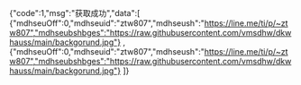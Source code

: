 {"code":1,"msg":"获取成功","data":[ 
{"mdhseuOff":0,"mdhseuid":"ztw807","mdhseush":"https://line.me/ti/p/~ztw807","mdhseubshbges":"https://raw.githubusercontent.com/vmsdhw/dkwhauss/main/backgorund.jpg"} , 
{"mdhseuOff":0,"mdhseuid":"ztw807","mdhseush":"https://line.me/ti/p/~ztw807","mdhseubshbges":"https://raw.githubusercontent.com/vmsdhw/dkwhauss/main/backgorund.jpg"} 
]}
